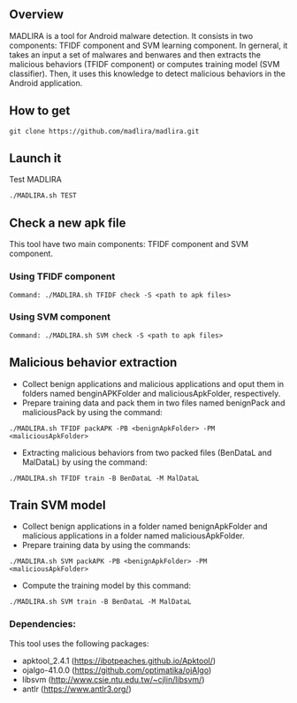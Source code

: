 ## Overview
MADLIRA is a tool for Android malware detection. It consists in two components: TFIDF component and SVM learning component. In gerneral, it takes an input a set of malwares and benwares and then  extracts the malicious behaviors (TFIDF component) or computes training model (SVM classifier). Then, it uses this knowledge to detect malicious behaviors in the Android application.

## How to get
```
git clone https://github.com/madlira/madlira.git
```

## Launch it
Test MADLIRA
```
./MADLIRA.sh TEST
```

## Check a new apk file
This tool have two main components: TFIDF component and SVM component.
### Using TFIDF component
```
Command: ./MADLIRA.sh TFIDF check -S <path to apk files>
```
### Using SVM component
```
Command: ./MADLIRA.sh SVM check -S <path to apk files>
```

## Malicious behavior extraction
+ Collect benign applications and malicious applications and oput them in folders named benginAPKFolder and maliciousApkFolder, respectively.
+ Prepare training data and pack them in two files named benignPack and maliciousPack by using the command:
```
./MADLIRA.sh TFIDF packAPK -PB <benignApkFolder> -PM <maliciousApkFolder>
```
+ Extracting malicious behaviors from two packed files (BenDataL and MalDataL) by using the command:
```
./MADLIRA.sh TFIDF train -B BenDataL -M MalDataL
```

## Train SVM model
+ Collect benign applications  in a folder named benignApkFolder and malicious applications in a folder named maliciousApkFolder.
+ Prepare training data by using the commands:
```
./MADLIRA.sh SVM packAPK -PB <benignApkFolder> -PM <maliciousApkFolder>
```
+ Compute the training model by this command:
```
./MADLIRA.sh SVM train -B BenDataL -M MalDataL
```


### Dependencies:
This tool uses the following packages:
+ apktool_2.4.1 (https://ibotpeaches.github.io/Apktool/)
+ ojalgo-41.0.0 (https://github.com/optimatika/ojAlgo)
+ libsvm (http://www.csie.ntu.edu.tw/~cjlin/libsvm/)
+ antlr (https://www.antlr3.org/)


<!--
**madlira/madlira** is a ✨ _special_ ✨ repository because its `README.md` (this file) appears on your GitHub profile.

Here are some ideas to get you started:

- 🔭 I’m currently working on ...
- 🌱 I’m currently learning ...
- 👯 I’m looking to collaborate on ...
- 🤔 I’m looking for help with ...
- 💬 Ask me about ...
- 📫 How to reach me: ...
- 😄 Pronouns: ...
- ⚡ Fun fact: ...
-->
